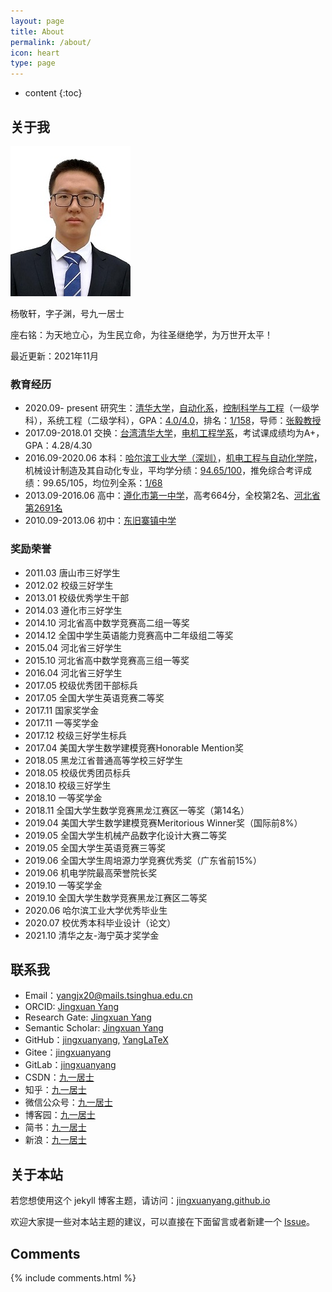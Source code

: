 ```yaml
---
layout: page
title: About
permalink: /about/
icon: heart
type: page
---
```


* content
{:toc}

## 关于我

![biography](../figures/bio.jpg)

杨敬轩，字子渊，号九一居士

座右铭：为天地立心，为生民立命，为往圣继绝学，为万世开太平！

最近更新：2021年11月

### 教育经历
* 2020.09- present 研究生：[清华大学](https://www.tsinghua.edu.cn/)，[自动化系](https://www.au.tsinghua.edu.cn/index.htm)，[控制科学与工程](https://www.au.tsinghua.edu.cn/info/1033/1035.htm)（一级学科），系统工程（二级学科），GPA：[4.0/4.0](http://www.jingxuanyang.com/file_upload/transcript.pdf)，排名：[1/158](http://www.jingxuanyang.com/file_upload/ranking-certification.pdf)，导师：[张毅教授](https://www.au.tsinghua.edu.cn/info/1110/1574.htm)
* 2017.09-2018.01 交换：[台湾清华大学](https://www.nthu.edu.tw/)，[电机工程学系](http://web.ee.nthu.edu.tw/)，考试课成绩均为A+，GPA：4.28/4.30
* 2016.09-2020.06 本科：[哈尔滨工业大学（深圳）](https://www.hitsz.edu.cn/index.html)，[机电工程与自动化学院](http://smea.hitsz.edu.cn/)，机械设计制造及其自动化专业，平均学分绩：[94.65/100](http://www.jingxuanyang.com/file_upload/ranking-certification-bachelor.pdf)，推免综合考评成绩：99.65/105，均位列全系：[1/68](http://www.jingxuanyang.com/file_upload/ranking-certification-bachelor.pdf)
* 2013.09-2016.06 高中：[遵化市第一中学](https://baike.baidu.com/item/%E9%81%B5%E5%8C%96%E5%B8%82%E7%AC%AC%E4%B8%80%E4%B8%AD%E5%AD%A6)，高考664分，全校第2名、[河北省第2691名](http://file.hebeea.edu.cn/files/2016/06/20160623095712856.pdf)
* 2010.09-2013.06 初中：[东旧寨镇中学](https://baike.baidu.com/item/%E9%81%B5%E5%8C%96%E5%B8%82%E4%B8%9C%E6%97%A7%E5%AF%A8%E4%B8%AD%E5%AD%A6/4754334?fr=aladdin)

### 奖励荣誉
* 2011.03 唐山市三好学生
* 2012.02 校级三好学生
* 2013.01 校级优秀学生干部
* 2014.03 遵化市三好学生
* 2014.10 河北省高中数学竞赛高二组一等奖
* 2014.12 全国中学生英语能力竞赛高中二年级组二等奖
* 2015.04 河北省三好学生
* 2015.10 河北省高中数学竞赛高三组一等奖
* 2016.04 河北省三好学生
* 2017.05 校级优秀团干部标兵
* 2017.05 全国大学生英语竞赛二等奖
* 2017.11 国家奖学金
* 2017.11 一等奖学金
* 2017.12 校级三好学生标兵
* 2017.04 美国大学生数学建模竞赛Honorable Mention奖
* 2018.05 黑龙江省普通高等学校三好学生
* 2018.05 校级优秀团员标兵
* 2018.10 校级三好学生
* 2018.10 一等奖学金
* 2018.11 全国大学生数学竞赛黑龙江赛区一等奖（第14名）
* 2019.04 美国大学生数学建模竞赛Meritorious Winner奖（国际前8%）
* 2019.05 全国大学生机械产品数字化设计大赛二等奖
* 2019.05 全国大学生英语竞赛三等奖
* 2019.06 全国大学生周培源力学竞赛优秀奖（广东省前15%）
* 2019.06 机电学院最高荣誉院长奖
* 2019.10 一等奖学金
* 2019.10 全国大学生数学竞赛黑龙江赛区二等奖
* 2020.06 哈尔滨工业大学优秀毕业生
* 2020.07 校优秀本科毕业设计（论文）
* 2021.10 清华之友-海宁英才奖学金

## 联系我

* Email：[yangjx20@mails.tsinghua.edu.cn](mailto:yangjx20@mails.tsinghua.edu.cn)
* ORCID: [Jingxuan Yang](https://orcid.org/0000-0001-9798-7347)
* Research Gate: [Jingxuan Yang](https://www.researchgate.net/profile/Jingxuan-Yang-7)
* Semantic Scholar: [Jingxuan Yang](https://www.semanticscholar.org/author/Jingxuan-Yang/2134844643)
* GitHub：[jingxuanyang](https://github.com/jingxuanyang), [YangLaTeX](https://github.com/YangLaTeX)
* Gitee：[jingxuanyang](https://gitee.com/jingxuanyang)
* GitLab：[jingxuanyang](https://gitlab.com/jingxuanyang)
* CSDN：[九一居士](https://me.csdn.net/csdn_jacksonyoung)
* 知乎：[九一居士](https://www.zhihu.com/people/jingxuanyang)
* 微信公众号：[九一居士](http://mp.weixin.qq.com/mp/homepage?__biz=MzU5NzMzOTE5OQ==&hid=1&sn=175e47d89ad31c72d2a762f7c50c0ac2&scene=18#wechat_redirect)
* 博客园：[九一居士](https://www.cnblogs.com/yangjingxuan/)
* 简书：[九一居士](https://www.jianshu.com/u/268643305b4e)
* 新浪：[九一居士](http://blog.sina.com.cn/jxyangsgr)

## 关于本站

若您想使用这个 jekyll 博客主题，请访问：[jingxuanyang.github.io](https://github.com/jingxuanyang/jingxuanyang.github.io)

欢迎大家提一些对本站主题的建议，可以直接在下面留言或者新建一个 [Issue](https://github.com/jingxuanyang/jingxuanyang.github.io/issues)。

## Comments

{% include comments.html %}
